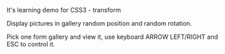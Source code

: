 It's learning demo for CSS3 - transform

Display pictures in gallery random position and random rotation.

Pick one form gallery and view it, use keyboard ARROW LEFT/RIGHT and ESC to control it.
